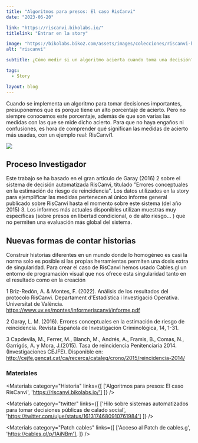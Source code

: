 ```yaml
---
title: "Algoritmos para presos: El caso RisCanvi"
date: "2023-06-20"

link: "https://riscanvi.bikolabs.io/"
titlelink: "Entrar en la story"

image: "https://bikolabs.biko2.com/assets/images/colecciones/riscanvi-h.png"
alt: "riscanvi"

subtitle: ¿Cómo medir si un algoritmo acierta cuando toma una decisión?

tags:
  - Story

layout: blog
---
```


<script>
  import Materials from "$lib/components/Materials/Materials.svelte";
</script>

Cuando se implementa un algoritmo para tomar decisiones importantes, presuponemos que es porque tiene un alto porcentaje de acierto. Pero no siempre conocemos este porcentaje, además de que son varias las medidas con las que se mide dicho acierto. Para que no haya engaños ni confusiones, es hora de comprender qué significan las medidas de acierto más usadas, con un ejemplo real: RisCanvi1.

<img src="/images/nodo.gif" />

## Proceso Investigador

Este trabajo se ha basado en el gran artículo de Garay (2016) 2 sobre el sistema de decisión automatizada RisCanvi, titulado "Errores conceptuales en la estimación de riesgo de reincidencia". Los datos utilizados en la story para ejemplificar las medidas pertenecen al único informe general publicado sobre RisCanvi hasta el momento sobre este sistema (del año 2015) 3. Los informes más actuales disponibles utilizan muestras muy específicas (sobre presos en libertad condicional, o de alto riesgo... ) que no permiten una evaluación más global del sistema.

## Nuevas formas de contar historias

Construir historias diferentes en un mundo donde lo homogéneo es casi la norma solo es posible si las propias herramientas permiten una dosis extra de singularidad. Para crear el caso de RisCanvi hemos usado Cables.gl un entorno de programación visual que nos ofrece esta singularidad tanto en el resultado como en la creación

1 Briz-Redón, A. & Montes, F. (2022). Análisis de los resultados del protocolo RisCanvi. Departament d'Estadística i Investigació Operativa. Universitat de València. https://www.uv.es/montes/informeriscanvi/informe.pdf

2 Garay, L. M. (2016). Errores conceptuales en la estimación de riesgo de reincidencia. Revista Española de Investigación Criminológica, 14, 1-31.

3 Capdevila, M., Ferrer, M., Blanch, M., Andrés, A., Framis, B., Comas, N., Garrigós, A. y Mora, J.(2015). Tasa de reincidencia Penitenciaria 2014.(Investigaciones CEJFE). Disponible en: http://cejfe.gencat.cat/ca/recerca/cataleg/crono/2015/reincidencia-2014/

### Materiales

<Materials category="Historia" links={[
['Algoritmos para presos: El caso RisCanvi', 'https://riscanvi.bikolabs.io/']
]}
/>

<Materials category="twitter" links={[
['Hilo sobre sistemas automatizados para tomar decisiones públicas de calado social', 'https://twitter.com/ujue/status/1613174680910761984']
]}
/>

<Materials category="Patch cables" links={[
['Acceso al Patch de cables.g', 'https://cables.gl/p/1AiNBm'],
]}
/>

